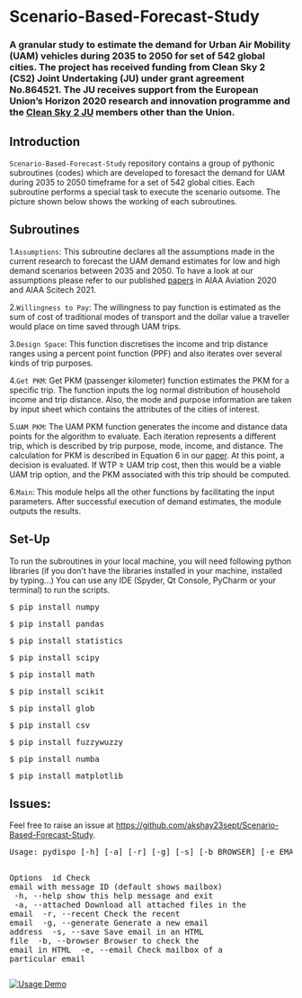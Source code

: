 # Scenario-Based-Forecast-Study

### A granular study to estimate the demand for Urban Air Mobility (UAM) vehicles during 2035 to 2050 for set of 542 global cities. The project has received funding from Clean Sky 2 (CS2) Joint Undertaking (JU) under grant agreement No.864521. The JU receives support from the European Union’s Horizon 2020 research and innovation programme and the [Clean Sky 2 JU](https://umi2958.gatech.edu/news/oasys-success) members other than the Union.

## Introduction
<p><code>Scenario-Based-Forecast-Study</code> repository contains a group of pythonic subroutines (codes) which are developed to foresact the demand for UAM during 2035 to 2050 timeframe for a set of 542 global cities. Each subroutine performs a special task to execute the scenario outsome. The picture shown below shows the working of each subroutines.</p>

## Subroutines 
<p>1.<code>Assumptions</code>: This subroutine declares all the assumptions made in the current research to forecast the UAM demand estimates for low and high demand scenarios between 2035 and 2050. To have a look at our assumptions please refer to our published <a href="https://scholar.google.com/citations?user=5pY2xYQAAAAJ&hl=en&authuser=1">papers</a> in AIAA Aviation 2020 and AIAA Scitech 2021.</p>
<p>2.<code>Willingness to Pay</code>: The willingness to pay function is estimated as the sum of cost of traditional modes of transport and the dollar value a traveller would place on time saved through UAM trips.</p>
<p>3.<code>Design Space</code>: This function discretises the income and trip distance ranges using a percent point function (PPF) and also iterates over several kinds of trip purposes.</p>
<p>4.<code>Get PKM</code>: Get PKM (passenger kilometer) function estimates the PKM for a specific trip. The function inputs the log normal distribution of household income and trip distance. Also, the mode and purpose information are taken by input sheet which contains the attributes of the cities of interest.</p>
<p>5.<code>UAM PKM</code>: The UAM PKM function generates the income and distance data points for the algorithm to evaluate. Each iteration represents a different trip, which is described by trip purpose, mode, income, and distance. The calculation for PKM is described in Equation 6 in our <a href="https://arc.aiaa.org/doi/abs/10.2514/6.2021-1516">paper</a>. At this point, a decision is evaluated. If WTP ≥ UAM trip cost, then this would be a viable UAM trip option, and the PKM associated with this trip should be computed.</p>
<p>6.<code>Main</code>: This module helps all the other functions by facilitating the input parameters. After successful execution of demand estimates, the module outputs the results.</p>


  
## Set-Up
To run the subroutines in your local machine, you will need following python libraries (if you don't have the libraries installed in your machine, installed by typing...) You can use any IDE (Spyder, Qt Console, PyCharm or your terminal) to run the scripts.
<div class="highlight highlight-source-shell"><pre>$ pip install numpy</pre></div>
<div class="highlight highlight-source-shell"><pre>$ pip install pandas</pre></div>
<div class="highlight highlight-source-shell"><pre>$ pip install statistics</pre></div>
<div class="highlight highlight-source-shell"><pre>$ pip install scipy</pre></div>
<div class="highlight highlight-source-shell"><pre>$ pip install math</pre></div>
<div class="highlight highlight-source-shell"><pre>$ pip install scikit</pre></div>
<div class="highlight highlight-source-shell"><pre>$ pip install glob</pre></div>
<div class="highlight highlight-source-shell"><pre>$ pip install csv</pre></div>
<div class="highlight highlight-source-shell"><pre>$ pip install fuzzywuzzy</pre></div>
<div class="highlight highlight-source-shell"><pre>$ pip install numba</pre></div>
<div class="highlight highlight-source-shell"><pre>$ pip install matplotlib</pre></div>


## Issues:
<p> Feel free to raise an issue at <a href="https://github.com/akshay23sept/Scenario-Based-Forecast-Study">https://github.com/akshay23sept/Scenario-Based-Forecast-Study</a>.
  
  
  <div class="highlight highlight-text-shell-session"><pre><span class="pl-c1">Usage: pydispo [-h] [-a] [-r] [-g] [-s] [-b BROWSER] [-e EMAIL] [id]</span>

<span class="pl-c1">Options</span>
<span class="pl-c1">  id                    Check email with message ID (default shows mailbox)</span>
<span class="pl-c1">  -h, --help            show this help message and exit</span>
<span class="pl-c1">  -a, --attached        Download all attached files in the email</span>
<span class="pl-c1">  -r, --recent          Check the recent email</span>
<span class="pl-c1">  -g, --generate        Generate a new email address</span>
<span class="pl-c1">  -s, --save            Save email in an HTML file</span>
<span class="pl-c1">  -b, --browser         Browser to check the email in HTML</span>
<span class="pl-c1">  -e, --email           Check mailbox of a particular email</span>
</pre></div>

<p><a target="_blank" rel="noopener noreferrer" href="./aakash30jan_pydispo_ A Disposable Mailbox Powered by Pure-Python_files/68747470733a2f2f61706174696c2e6d652f746f6f6c732f7079646973705f636173742e676966"><img src="./aakash30jan_pydispo_ A Disposable Mailbox Powered by Pure-Python_files/68747470733a2f2f61706174696c2e6d652f746f6f6c732f7079646973705f636173742e676966" alt="Usage Demo" data-canonical-src="https://apatil.me/tools/pydisp_cast.gif" style="max-width:100%;"></a></p>

